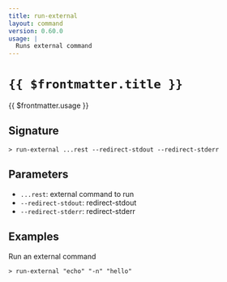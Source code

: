 ```yaml
---
title: run-external
layout: command
version: 0.60.0
usage: |
  Runs external command
---
```


# `{{ $frontmatter.title }}`

<div style='white-space: pre-wrap;'>{{ $frontmatter.usage }}</div>

## Signature

`> run-external ...rest --redirect-stdout --redirect-stderr`

## Parameters

- `...rest`: external command to run
- `--redirect-stdout`: redirect-stdout
- `--redirect-stderr`: redirect-stderr

## Examples

Run an external command

```shell
> run-external "echo" "-n" "hello"
```
